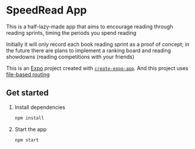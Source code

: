 # SpeedRead App

This is a half-lazy-made app that aims to encourage reading through reading sprints, timing the periods you spend reading

Initially it will only record each book reading sprint as a proof of concept; in the future there are plans to implement a ranking board and reading showdowns (reading competitions with your friends)

This is an [Expo](https://expo.dev) project created with [`create-expo-app`](https://www.npmjs.com/package/create-expo-app). And this project uses [file-based routing](https://docs.expo.dev/router/introduction)

## Get started

1. Install dependencies

   ```bash
   npm install
   ```

2. Start the app

   ```bash
   npm start
   ```
